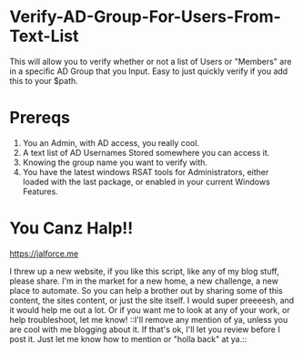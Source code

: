 # Verify-AD-Group-For-Users-From-Text-List
This will allow you to verify whether or not a list of Users or "Members" are in a specific AD Group that you Input. Easy to just quickly verify if you add this to your $path. 

# Prereqs
1. You an Admin, with AD access, you really cool. 
2. A text list of AD Usernames Stored somewhere you can access it. 
3. Knowing the group name you want to verify with. 
4. You have the latest windows RSAT tools for Administrators, either loaded with the last package, or enabled in your current Windows Features. 

# You Canz Halp!!

https://jalforce.me

I threw up a new website, if you like this script, like any of my blog stuff, please share. 
I'm in the market for a new home, a new challenge, a new place to automate.
So you can help a brother out by sharing some of this content, the sites content, or just the site itself. 
I would super preeeesh, and it would help me out a lot. 
Or if you want me to look at any of your work, or help troubleshoot, let me know! ::I'll remove any mention of ya, unless you are cool with me blogging about it. If that's ok, I'll let you review before I post it. Just let me know how to mention or "holla back" at ya.::
